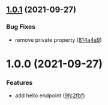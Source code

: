 ## [1.0.1](https://dev.azure.com/fthomasvp/sample-semantic-release/_git/sample-semantic-release/compare/v1.0.0...v1.0.1) (2021-09-27)


### Bug Fixes

* remove private property ([814a4a9](https://dev.azure.com/fthomasvp/sample-semantic-release/_git/sample-semantic-release/commit/814a4a9a66e771da5297839d71f331b229d8a96b))

# 1.0.0 (2021-09-27)


### Features

* add hello endpoint ([9fc2fbf](https://dev.azure.com/fthomasvp/sample-semantic-release/_git/sample-semantic-release/commit/9fc2fbf308ee8b26319dfcda9fcead673e593fbf))
